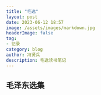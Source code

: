 ```yaml
---
title: "毛选"
layout: post
date: 2023-06-12 18:57
image: /assets/images/markdown.jpg
headerImage: false
tag:
- 记录
category: blog
author: 冯贤兵
description: 毛选读书笔记
---
```


## 毛泽东选集

